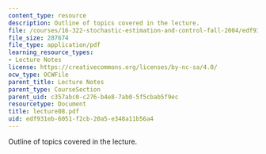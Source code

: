 ```yaml
---
content_type: resource
description: Outline of topics covered in the lecture.
file: /courses/16-322-stochastic-estimation-and-control-fall-2004/edf931eb6051f2cb20a5e348a11b56a4_lecture08.pdf
file_size: 287674
file_type: application/pdf
learning_resource_types:
- Lecture Notes
license: https://creativecommons.org/licenses/by-nc-sa/4.0/
ocw_type: OCWFile
parent_title: Lecture Notes
parent_type: CourseSection
parent_uid: c357abc0-c276-b4e8-7ab0-5f5cbab5f9ec
resourcetype: Document
title: lecture08.pdf
uid: edf931eb-6051-f2cb-20a5-e348a11b56a4
---
```

Outline of topics covered in the lecture.